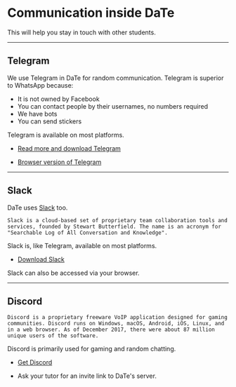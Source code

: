 # Communication inside DaTe

This will help you stay in touch with other students.

---

## Telegram

We use Telegram in DaTe for random communication. Telegram is superior to WhatsApp because:

* It is not owned by Facebook
* You can contact people by their usernames, no numbers required
* We have bots
* You can send stickers

Telegram is available on most platforms.

* [Read more and download Telegram](https://telegram.org)

* [Browser version of Telegram](https://web.telegram.org)

---

## Slack

DaTe uses [Slack](https://slack.com) too.

```text
Slack is a cloud-based set of proprietary team collaboration tools and services, founded by Stewart Butterfield. The name is an acronym for "Searchable Log of All Conversation and Knowledge".
```

Slack is, like Telegram, available on most platforms.

* [Download Slack](https://slack.com/downloads)

Slack can also be accessed via your browser.

---

## Discord

```text
Discord is a proprietary freeware VoIP application designed for gaming communities. Discord runs on Windows, macOS, Android, iOS, Linux, and in a web browser. As of December 2017, there were about 87 million unique users of the software.
```

Discord is primarily used for gaming and random chatting.

* [Get Discord](https://discordapp.com)

* Ask your tutor for an invite link to DaTe's server.
